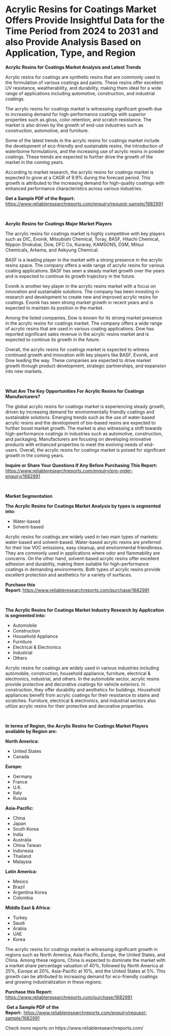 <p><h1>Acrylic Resins for Coatings Market Offers Provide Insightful Data for the Time Period from 2024 to 2031 and also Provide Analysis Based on Application, Type, and Region</h1></p><p><strong>Acrylic Resins for Coatings Market Analysis and Latest Trends</strong></p>
<p><p>Acrylic resins for coatings are synthetic resins that are commonly used in the formulation of various coatings and paints. These resins offer excellent UV resistance, weatherability, and durability, making them ideal for a wide range of applications including automotive, construction, and industrial coatings.</p><p>The acrylic resins for coatings market is witnessing significant growth due to increasing demand for high-performance coatings with superior properties such as gloss, color retention, and scratch resistance. The market is also driven by the growth of end-use industries such as construction, automotive, and furniture.</p><p>Some of the latest trends in the acrylic resins for coatings market include the development of eco-friendly and sustainable resins, the introduction of waterborne formulations, and the increasing use of acrylic resins in powder coatings. These trends are expected to further drive the growth of the market in the coming years.</p><p>According to market research, the acrylic resins for coatings market is expected to grow at a CAGR of 9.9% during the forecast period. This growth is attributed to the increasing demand for high-quality coatings with enhanced performance characteristics across various industries.</p></p>
<p><strong>Get a Sample PDF of the Report:&nbsp;</strong> <a href="https://www.reliableresearchreports.com/enquiry/request-sample/1682991">https://www.reliableresearchreports.com/enquiry/request-sample/1682991</a></p>
<p>&nbsp;</p>
<p><strong>Acrylic Resins for Coatings Major Market Players</strong></p>
<p><p>The acrylic resins for coatings market is highly competitive with key players such as DIC, Evonik, Mitsubishi Chemical, Toray, BASF, Hitachi Chemical, Nippon Shokubai, Dow, DFC Co, Kuraray, KAMSONS, DSM, Mitsui Chemicals, Arkema, and Aekyung Chemical. </p><p>BASF is a leading player in the market with a strong presence in the acrylic resins space. The company offers a wide range of acrylic resins for various coating applications. BASF has seen a steady market growth over the years and is expected to continue its growth trajectory in the future.</p><p>Evonik is another key player in the acrylic resins market with a focus on innovation and sustainable solutions. The company has been investing in research and development to create new and improved acrylic resins for coatings. Evonik has seen strong market growth in recent years and is expected to maintain its position in the market.</p><p>Among the listed companies, Dow is known for its strong market presence in the acrylic resins for coatings market. The company offers a wide range of acrylic resins that are used in various coating applications. Dow has reported significant sales revenue in the acrylic resins market and is expected to continue its growth in the future.</p><p>Overall, the acrylic resins for coatings market is expected to witness continued growth and innovation with key players like BASF, Evonik, and Dow leading the way. These companies are expected to drive market growth through product development, strategic partnerships, and expansion into new markets.</p></p>
<p>&nbsp;</p>
<p><strong>What Are The Key Opportunities For Acrylic Resins for Coatings Manufacturers?</strong></p>
<p><p>The global acrylic resins for coatings market is experiencing steady growth, driven by increasing demand for environmentally friendly coatings and sustainable solutions. Emerging trends such as the use of water-based acrylic resins and the development of bio-based resins are expected to further boost market growth. The market is also witnessing a shift towards high-performance coatings in industries such as automotive, construction, and packaging. Manufacturers are focusing on developing innovative products with enhanced properties to meet the evolving needs of end-users. Overall, the acrylic resins for coatings market is poised for significant growth in the coming years.</p></p>
<p><strong>Inquire or Share Your Questions If Any Before Purchasing This Report:</strong> <a href="https://www.reliableresearchreports.com/enquiry/pre-order-enquiry/1682991">https://www.reliableresearchreports.com/enquiry/pre-order-enquiry/1682991</a></p>
<p>&nbsp;</p>
<p><strong>Market Segmentation</strong></p>
<p><strong>The Acrylic Resins for Coatings Market Analysis by types is segmented into:</strong></p>
<p><ul><li>Water-based</li><li>Solvent-based</li></ul></p>
<p><p>Acrylic resins for coatings are widely used in two main types of markets: water-based and solvent-based. Water-based acrylic resins are preferred for their low VOC emissions, easy cleanup, and environmental friendliness. They are commonly used in applications where odor and flammability are concerns. On the other hand, solvent-based acrylic resins offer excellent adhesion and durability, making them suitable for high-performance coatings in demanding environments. Both types of acrylic resins provide excellent protection and aesthetics for a variety of surfaces.</p></p>
<p><strong>Purchase this Report:&nbsp;</strong><a href="https://www.reliableresearchreports.com/purchase/1682991">https://www.reliableresearchreports.com/purchase/1682991</a></p>
<p>&nbsp;</p>
<p><strong>The Acrylic Resins for Coatings Market Industry Research by Application is segmented into:</strong></p>
<p><ul><li>Automobile</li><li>Construction</li><li>Household Appliance</li><li>Furniture</li><li>Electrical & Electronics</li><li>Industrial</li><li>Others</li></ul></p>
<p><p>Acrylic resins for coatings are widely used in various industries including automobile, construction, household appliance, furniture, electrical & electronics, industrial, and others. In the automobile sector, acrylic resins provide protective and decorative coatings for vehicle exteriors. In construction, they offer durability and aesthetics for buildings. Household appliances benefit from acrylic coatings for their resistance to stains and scratches. Furniture, electrical & electronics, and industrial sectors also utilize acrylic resins for their protective and decorative properties.</p></p>
<p>&nbsp;</p>
<p><strong>In terms of Region, the Acrylic Resins for Coatings Market Players available by Region are:</strong></p>
<p>
    <p> <strong> North America: </strong>
        <ul>
            <li>United States</li>
            <li>Canada</li>
        </ul>
        </p> 
    <p> <strong> Europe: </strong>
        <ul>
            <li>Germany</li>
            <li>France</li>
            <li>U.K.</li>
            <li>Italy</li>
            <li>Russia</li>
        </ul>
        </p> 
    <p> <strong> Asia-Pacific: </strong>
        <ul>
            <li>China</li>
            <li>Japan</li>
            <li>South Korea</li>
            <li>India</li>
            <li>Australia</li>
            <li>China Taiwan</li>
            <li>Indonesia</li>
            <li>Thailand</li>
            <li>Malaysia</li>
        </ul>
        </p> 
    <p> <strong> Latin America: </strong>
        <ul>
            <li>Mexico</li>
            <li>Brazil</li>
            <li>Argentina Korea</li>
            <li>Colombia</li>
        </ul>
        </p> 
    <p> <strong> Middle East & Africa: </strong>
        <ul>
            <li>Turkey</li>
            <li>Saudi</li>
            <li>Arabia</li>
            <li>UAE</li>
            <li>Korea</li>
        </ul>
    </p>
    </p>
<p><p>The acrylic resins for coatings market is witnessing significant growth in regions such as North America, Asia-Pacific, Europe, the United States, and China. Among these regions, China is expected to dominate the market with a market share percentage valuation of 40%, followed by North America at 25%, Europe at 20%, Asia-Pacific at 10%, and the United States at 5%. This growth can be attributed to increasing demand for eco-friendly coatings and growing industrialization in these regions.</p></p>
<p><strong>Purchase this Report: </strong><a href="https://www.reliableresearchreports.com/purchase/1682991">https://www.reliableresearchreports.com/purchase/1682991</a></p>
<p>&nbsp;<strong>Get a Sample PDF of the Report:&nbsp;&nbsp;</strong><a href="https://www.reliableresearchreports.com/enquiry/request-sample/1682991">https://www.reliableresearchreports.com/enquiry/request-sample/1682991</a></p>
<p><strong></strong></p>
<p>Check more reports on https://www.reliableresearchreports.com/</p>